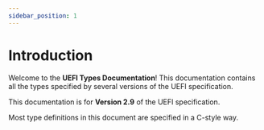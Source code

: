 ```yaml
---
sidebar_position: 1
---
```


# Introduction

Welcome to the **UEFI Types Documentation**! This documentation contains all the types specified
by several versions of the UEFI specification.

This documentation is for **Version 2.9** of the UEFI specification.

Most type definitions in this document are specified in a C-style way.
